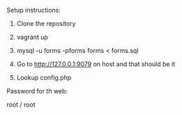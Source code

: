 


Setup instructions:

1. Clone the repository
2. vagrant up
3. mysql -u forms -pforms forms < forms.sql
4. Go to http://127.0.0.1:9079 on host and that should be it

5. Lookup config.php

Password for th web: 

root / root